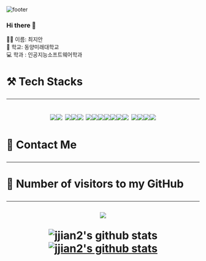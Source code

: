 ![footer](https://capsule-render.vercel.app/api?type=wave&color=auto&height=200&section=footer&text=Now%20Use%20me!&fontSize=90)



### Hi there 👋

🧚‍♀️ 이름: 최지안 <br>
🏫 학교: 동양미래대학교 <br>
💻 학과 : 인공지능소프트웨어학과 <br>

<h1>⚒️ Tech Stacks <hr>

<div align=center> 
<img src="https://img.shields.io/badge/JAVA-007396?style=for-the-badge&logo=java&logoColor=white"><img src="https://img.shields.io/badge/Spring-6DB33F?style=for-the-badge&logo=Spring&logoColor=white"> <img src="https://img.shields.io/badge/oracle-F80000?style=for-the-badge&logo=oracle&logoColor=white"><img src="https://img.shields.io/badge/mysql-4479A1?style=for-the-badge&logo=mysql&logoColor=white"><img src="https://img.shields.io/badge/mariaDB-003545?style=for-the-badge&logo=mariaDB&logoColor=white"> <img src="https://img.shields.io/badge/javascript-F7DF1E?style=for-the-badge&logo=javascript&logoColor=black"><img src="https://img.shields.io/badge/jquery-0769AD?style=for-the-badge&logo=jquery&logoColor=white"><img src="https://img.shields.io/badge/react-61DAFB?style=for-the-badge&logo=react&logoColor=black"><img src="https://img.shields.io/badge/vue.js-4FC08D?style=for-the-badge&logo=vue.js&logoColor=white"><img src="https://img.shields.io/badge/html-E34F26?style=for-the-badge&logo=html5&logoColor=white"><img src="https://img.shields.io/badge/css-1572B6?style=for-the-badge&logo=css3&logoColor=white"><img src="https://img.shields.io/badge/bootstrap-7952B3?style=for-the-badge&logo=bootstrap&logoColor=white"> <img src="https://img.shields.io/badge/github-181717?style=for-the-badge&logo=github&logoColor=white"><img src="https://img.shields.io/badge/linux-FCC624?style=for-the-badge&logo=linux&logoColor=black"><img src="https://img.shields.io/badge/aws-232F3E?style=for-the-badge&logo=aws&logoColor=white"><img src="https://img.shields.io/badge/apache tomcat-F8DC75?style=for-the-badge&logo=apachetomcat&logoColor=white">
</div>

<h1>🤙 Contact Me <hr>


<h1>🤙 Number of visitors to my GitHub <hr>
<div align=center> 
<a href="https://hits.seeyoufarm.com"><img src="https://hits.seeyoufarm.com/api/count/incr/badge.svg?url=https%3A%2F%2Fgithub.com%2Fjjian2%2Fjjian2%2Ftree%2Fmain&count_bg=%23EBB8DC&title_bg=%23F7E8E8&icon=&icon_color=%23E7E7E7&title=hits&edge_flat=false"/></a>


  
![jjian2's github stats](https://github-readme-stats.vercel.app/api?username=jjian2&show_icons=true)
[![jjian2's github stats](https://github-readme-stats.vercel.app/api/top-langs/?username=jjian2&show_icons=true&hide_border=true&title_color=004386&icon_color=004386&layout=compact)](https://github.com/jjian2)





<!--
**jjian2/jjian2** is a ✨ _special_ ✨ repository because its `README.md` (this file) appears on your GitHub profile.

Here are some ideas to get you started:

- 🔭 I’m currently working on ...
- 🌱 I’m currently learning ...
- 👯 I’m looking to collaborate on ...
- 🤔 I’m looking for help with ...
- 💬 Ask me about ...
- 📫 How to reach me: ...
- 😄 Pronouns: ...
- ⚡ Fun fact: ...
-->
